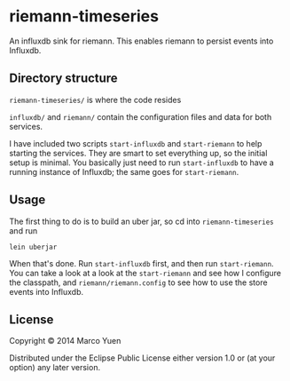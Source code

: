 # riemann-timeseries

An influxdb sink for riemann. This enables riemann to persist events into
Influxdb.

## Directory structure
`riemann-timeseries/` is where the code resides

`influxdb/` and `riemann/` contain the configuration files and data for both
services.

I have included two scripts `start-influxdb` and `start-riemann` to help
starting the services. They are smart to set everything up, so the initial setup
is minimal. You basically just need to run `start-influxdb` to have a running
instance of Influxdb; the same goes for `start-riemann`.

## Usage
The first thing to do is to build an uber jar, so cd into `riemann-timeseries`
and run

```
lein uberjar
```

When that's done. Run `start-influxdb` first, and then run `start-riemann`. You
can take a look at a look at the `start-riemann` and see how I configure the
classpath, and `riemann/riemann.config` to see how to use the store events into
Influxdb.

## License
Copyright © 2014 Marco Yuen

Distributed under the Eclipse Public License either version 1.0 or (at your
option) any later version.
